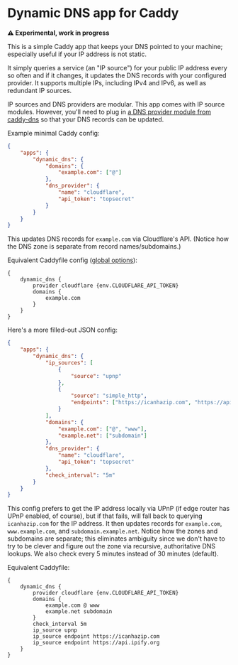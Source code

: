 Dynamic DNS app for Caddy
=========================

**⚠️ Experimental, work in progress**

This is a simple Caddy app that keeps your DNS pointed to your machine; especially useful if your IP address is not static.

It simply queries a service (an "IP source") for your public IP address every so often and if it changes, it updates the DNS records with your configured provider. It supports multiple IPs, including IPv4 and IPv6, as well as redundant IP sources.

IP sources and DNS providers are modular. This app comes with IP source modules. However, you'll need to plug in [a DNS provider module from caddy-dns](https://github.com/caddy-dns) so that your DNS records can be updated.

Example minimal Caddy config:

```json
{
	"apps": {
		"dynamic_dns": {
			"domains": {
				"example.com": ["@"]
			},
			"dns_provider": {
				"name": "cloudflare",
				"api_token": "topsecret"
			}
		}
	}
}
```

This updates DNS records for `example.com` via Cloudflare's API. (Notice how the DNS zone is separate from record names/subdomains.)

Equivalent Caddyfile config ([global options](https://caddyserver.com/docs/caddyfile/options)):

```
{
	dynamic_dns {
		provider cloudflare {env.CLOUDFLARE_API_TOKEN}
		domains {
			example.com
		}
	}
}
```

Here's a more filled-out JSON config:

```json
{
	"apps": {
		"dynamic_dns": {
			"ip_sources": [
				{
					"source": "upnp"
				},
				{
					"source": "simple_http",
					"endpoints": ["https://icanhazip.com", "https://api.ipify.org"]
				}
			],
			"domains": {
				"example.com": ["@", "www"],
				"example.net": ["subdomain"]
			},
			"dns_provider": {
				"name": "cloudflare",
				"api_token": "topsecret"
			},
			"check_interval": "5m"
		}
	}
}
```


This config prefers to get the IP address locally via UPnP (if edge router has UPnP enabled, of course), but if that fails, will fall back to querying `icanhazip.com` for the IP address. It then updates records for `example.com`, `www.example.com`, and `subdomain.example.net`. Notice how the zones and subdomains are separate; this eliminates ambiguity since we don't have to try to be clever and figure out the zone via recursive, authoritative DNS lookups. We also check every 5 minutes instead of 30 minutes (default).

Equivalent Caddyfile:

```
{
	dynamic_dns {
		provider cloudflare {env.CLOUDFLARE_API_TOKEN}
		domains {
			example.com @ www
			example.net subdomain
		}
		check_interval 5m
		ip_source upnp
		ip_source endpoint https://icanhazip.com
		ip_source endpoint https://api.ipify.org
	}
}
```
